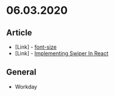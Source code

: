 # 06.03.2020

## Article

- \[Link\] - [font-size](https://css-tricks.com/almanac/properties/f/font-size/)
- \[Link\] - [Implementing Swiper In React](https://medium.com/@akhilmhdh/integrating-swiper-with-react-82505a11c5df)

## General

- Workday
